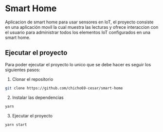 # Smart Home

Aplicacion de smart home para usar sensores en IoT, el proyecto consiste en una aplicación movil la cual muestra las lecturas y ofrece interaccion con el usuario para administrar todos los elementos IoT configurados en una smart home.

## Ejecutar el proyecto

Para poder ejecutar el proyecto lo unico que se debe hacer es seguir los siguientes pasos:

1. Clonar el repositorio

```bash
git clone https://github.com/chicho69-cesar/smart-home
```

2. Instalar las dependencias

```bash
yarn
```

3. Ejecutar el proyecto

```bash
yarn start
```
